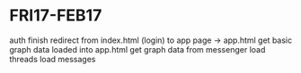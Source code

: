 FRI17-FEB17
=============
auth
  finish redirect from index.html (login) to app page -> app.html
  get basic graph data loaded into app.html
  get graph data from messenger
  load threads
  load messages